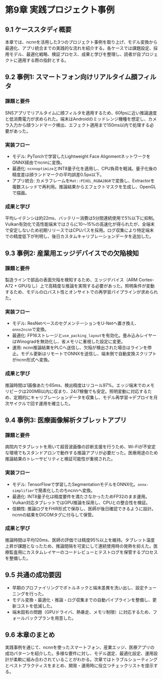 # 第9章 実践プロジェクト事例

## 9.1 ケーススタディ概要
本章では、ncnnを活用した3つのプロジェクト事例を取り上げ、モデル変換から最適化、アプリ統合までの実践的な流れを紹介する。各ケースでは課題設定、採用モデル、最適化戦略、検証プロセス、成果と学びを整理し、読者が自プロジェクトに適用する際の指針とする。

## 9.2 事例1: スマートフォン向けリアルタイム顔フィルタ
### 課題と要件
SNSアプリでリアルタイムに顔フィルタを適用するため、60fpsに近い推論速度と低消費電力が求められた。端末はAndroidのミッドレンジ機種を想定し、カメラ入力から顔ランドマーク検出、エフェクト適用まで150ms以内で処理する必要があった。
### 実装フロー
- モデル: PyTorchで学習したLightweight Face AlignmentネットワークをONNX経由でncnnに変換。
- 最適化: `ncnnoptimize`とINT8量子化を適用し、CPU負荷を軽減。量子化後の精度差は顔ランドマークの平均誤差0.5px以下。
- アプリ統合: カメラフレームを`Mat::PIXEL_RGBA2BGR`で変換し、Extractorを複数スレッドで再利用。推論結果からエフェクトマスクを生成し、OpenGLで描画。
### 成果と学び
平均レイテンシは約22ms、バッテリー消費は5分間連続使用で5%以下に抑制。Vulkan有効化で高性能端末ではさらに10〜15%の高速化が得られたが、全端末で安定しないため初期リリースではCPUパスを採用。ログ収集により特定端末での精度低下が判明し、後日カスタムキャリブレーションデータを追加した。

## 9.3 事例2: 産業用エッジデバイスでの欠陥検知
### 課題と要件
製造ラインで部品の表面欠陥を検知するため、エッジデバイス（ARM Cortex-A72 + GPUなし）上で高精度な推論を実現する必要があった。照明条件が変動するため、モデルのロバスト性とオンサイトでの再学習パイプラインが求められた。
### 実装フロー
- モデル: ResNetベースのセグメンテーションをU-Netへ置き換え、`onnx2ncnn`で変換。
- 最適化: FP16ストレージと`use_packing_layout`を有効化。畳み込みレイヤーはWinogradを無効化し、省メモリに重視した設定に変更。
- 運用: ncnn推論結果をPLCへ送信し、欠陥が検出された場合はラインを停止。モデル更新はリモートでONNXを送信し、端末側で自動変換スクリプトがncnn形式へ変換。
### 成果と学び
推論時間は1画像あたり65ms、検出精度はリコール97%。エッジ端末でのメモリピークは200MB以内に収まり、24/7稼働でも安定。照明変動に対応するため、定期的にキャリブレーションデータを収集し、モデル再学習→デプロイを月次サイクルで回す運用を確立した。

## 9.4 事例3: 医療画像解析タブレットアプリ
### 課題と要件
病院内でタブレットを用いて超音波画像の診断支援を行うため、Wi-Fiが不安定な環境でもスタンドアロンで動作する推論アプリが必要だった。医療用途のため推論結果のトレーサビリティと検証可能性が重視された。
### 実装フロー
- モデル: TensorFlowで学習したSegmentationモデルをONNX化。`onnx-simplifier`で簡素化したのちncnnへ変換。
- 最適化: INT8量子化は精度要件を満たさなかったためFP32のまま運用。Vulkan対応タブレットではGPU推論を採用し、CPUとの整合性を検証。
- 信頼性: 推論ログをFHIR形式で保存し、医師が後日確認できるように設計。ncnnの結果をDICOMタグに付与して保管。
### 成果と学び
推論時間は平均120ms、医師の評価では精度95%以上を維持。タブレット温度上昇が課題となったため、推論間隔を可変にして連続使用時の発熱を抑えた。医療監査用にカスタムレイヤーのコードレビューとテストログを保管するプロセスを整備した。

## 9.5 共通の成功要因
- 早期のプロファイリングでボトルネックと端末差異を洗い出し、設定チューニングを行った。
- モデル変換・最適化・推論・ログ収集までの自動パイプラインを整備し、更新コストを低減した。
- 端末固有の問題（GPUドライバ、熱暴走、メモリ制限）に対応するため、フォールバックプランを用意した。

## 9.6 本章のまとめ
実践事例を通じて、ncnnを使ったスマートフォン、産業エッジ、医療アプリの成功パターンを紹介した。多様な要件に対し、モデル選定、最適化設定、運用設計が柔軟に組み合わされていることがわかる。次章ではトラブルシューティングとベストプラクティスをまとめ、開発・運用時に役立つチェックリストを提示する。
